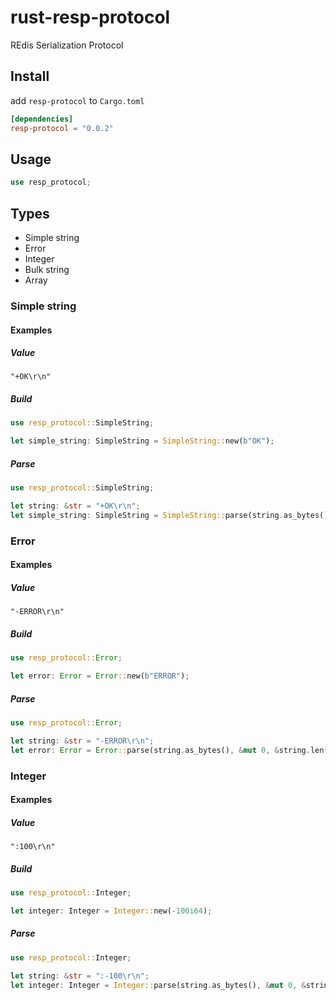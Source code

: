 # rust-resp-protocol

REdis Serialization Protocol

## Install

add `resp-protocol` to `Cargo.toml`
``` toml
[dependencies]
resp-protocol = "0.0.2"
```

## Usage

``` rust
use resp_protocol;
```

## Types
* Simple string
* Error
* Integer
* Bulk string
* Array

### Simple string

#### Examples

##### Value

``` text
"+OK\r\n"
```

##### Build

``` rust
use resp_protocol::SimpleString;

let simple_string: SimpleString = SimpleString::new(b"OK");
```

##### Parse

``` rust
use resp_protocol::SimpleString;

let string: &str = "+OK\r\n";
let simple_string: SimpleString = SimpleString::parse(string.as_bytes(), &mut 0, &string.len()).unwrap();
```

### Error

#### Examples

##### Value

``` text
"-ERROR\r\n"
```

##### Build

``` rust
use resp_protocol::Error;

let error: Error = Error::new(b"ERROR");
```

##### Parse

``` rust
use resp_protocol::Error;

let string: &str = "-ERROR\r\n";
let error: Error = Error::parse(string.as_bytes(), &mut 0, &string.len()).unwrap();
```

### Integer

#### Examples

##### Value

``` text
":100\r\n"
```

##### Build

``` rust
use resp_protocol::Integer;

let integer: Integer = Integer::new(-100i64);
```

##### Parse

``` rust
use resp_protocol::Integer;

let string: &str = ":-100\r\n";
let integer: Integer = Integer::parse(string.as_bytes(), &mut 0, &string.len()).unwrap();
```